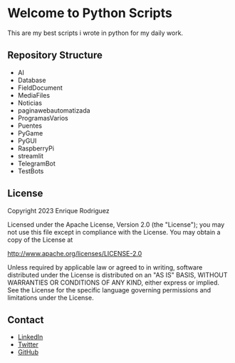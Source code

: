 # Welcome to Python Scripts

This are my best scripts i wrote in python for my daily work.


## Repository Structure
- AI
- Database
- FieldDocument
- MediaFiles
- Noticias
- paginawebautomatizada
- ProgramasVarios
- Puentes
- PyGame
- PyGUI
- RaspberryPi
- streamlit
- TelegramBot
- TestBots

## License
Copyright 2023 Enrique Rodriguez

Licensed under the Apache License, Version 2.0 (the "License");
you may not use this file except in compliance with the License.
You may obtain a copy of the License at

http://www.apache.org/licenses/LICENSE-2.0

Unless required by applicable law or agreed to in writing, software
distributed under the License is distributed on an "AS IS" BASIS,
WITHOUT WARRANTIES OR CONDITIONS OF ANY KIND, either express or implied.
See the License for the specific language governing permissions and
limitations under the License.

## Contact
- [LinkedIn](https://www.linkedin.com/in/enrique-rodriguez-vela/)
- [Twitter](https://twitter.com/kikerodrivela)
- [GitHub](https://github.com/enriquetecfan11)
